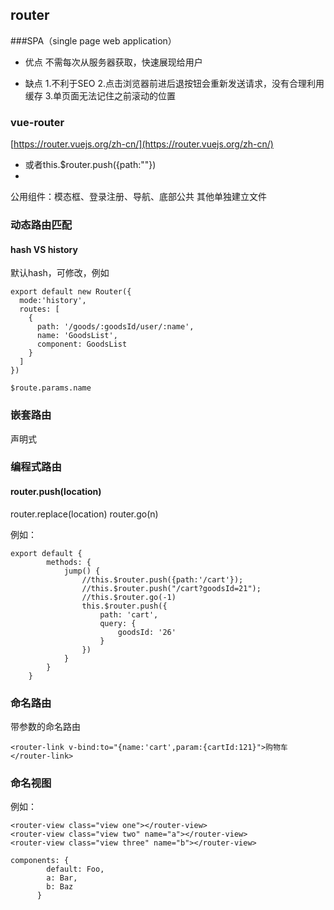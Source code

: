 ## router
###SPA（single page web application）
* 优点
不需每次从服务器获取，快速展现给用户

* 缺点
1.不利于SEO
2.点击浏览器前进后退按钮会重新发送请求，没有合理利用缓存
3.单页面无法记住之前滚动的位置


### vue-router
[https://router.vuejs.org/zh-cn/](https://router.vuejs.org/zh-cn/)
* <router-link></router-link>或者this.$router.push({path:""})
* <router-view></router-view>


公用组件：模态框、登录注册、导航、底部公共
其他单独建立文件

### 动态路由匹配
#### hash VS history
默认hash，可修改，例如
```
export default new Router({
  mode:'history',
  routes: [
    {
      path: '/goods/:goodsId/user/:name',
      name: 'GoodsList',
      component: GoodsList
    }
  ]
})
```

```
$route.params.name
```

### 嵌套路由
声明式
<router-link :to="...">

### 编程式路由
#### router.push(location)
router.replace(location)
router.go(n)

例如：
```
export default {
		methods: {
			jump() {
				//this.$router.push({path:'/cart'});
				//this.$router.push("/cart?goodsId=21");
				//this.$router.go(-1)
				this.$router.push({
					path: 'cart',
					query: {
						goodsId: '26'
					}
				})
			}
		}
	}
```
### 命名路由
带参数的命名路由
```
<router-link v-bind:to="{name:'cart',param:{cartId:121}">购物车</router-link>
```

### 命名视图
例如：
```
<router-view class="view one"></router-view>
<router-view class="view two" name="a"></router-view>
<router-view class="view three" name="b"></router-view>
```

```
components: {
        default: Foo,
        a: Bar,
        b: Baz
      }
```
